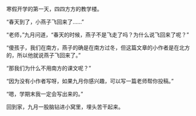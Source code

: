 寒假开学的第一天，四四方方的教学楼。

“春天到了，小燕子飞回来了……”

“老师，”九月问道，“春天的时候，燕子不是飞走了吗？为什么说飞回来了呢？”

“傻孩子，我们在南方，燕子的确是在南方过冬，但这篇文章的小作者是在北方的，所以他就说燕子飞回来了。”

“那我们为什么不用南方的课文呢？”

“因为没有小作者写呀，如果九月你感兴趣，可以写一篇老师帮你投稿。”

“嗯，学期末我一定会写出来的。”

回到家，九月一股脑钻进小窝里，埋头苦干起来。
